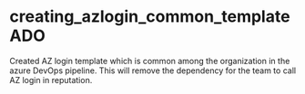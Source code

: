 # creating_azlogin_common_templateADO
Created AZ login template which is common among the organization in the azure DevOps pipeline. This will remove the dependency for the team to call AZ login in reputation. 
